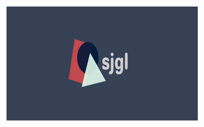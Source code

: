 <a href="https://github.com/kym-chi/sjgl">
  <p align="center">
    <img src="https://raw.githubusercontent.com/kym-chi/sjgl/master/media/sjgl-logo-wide.svg" hspace="10" vspace="6" height="300">
  </p>
</a>

